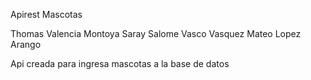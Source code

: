 Apirest Mascotas

Thomas Valencia Montoya
Saray Salome Vasco Vasquez
Mateo Lopez Arango

Api creada para ingresa mascotas a la base de datos
